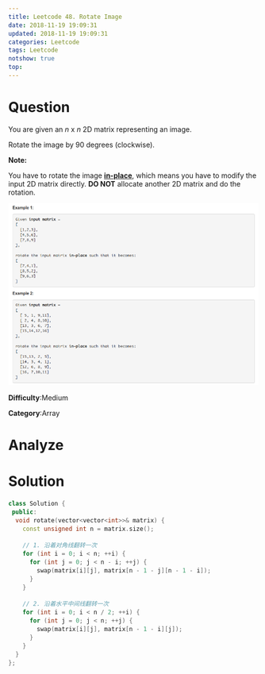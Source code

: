 ```yaml
---
title: Leetcode 48. Rotate Image
date: 2018-11-19 19:09:31
updated: 2018-11-19 19:09:31
categories: Leetcode
tags: Leetcode
notshow: true
top:
---
```


# Question

You are given an  _n_  x  _n_  2D matrix representing an image.

Rotate the image by 90 degrees (clockwise).

**Note:**

You have to rotate the image  [**in-place**](https://en.wikipedia.org/wiki/In-place_algorithm), which means you have to modify the input 2D matrix directly.  **DO NOT**  allocate another 2D matrix and do the rotation.

![](/images/in-post/2018-11-19-Leetcode-48-Rotate-Image/2018-11-19-17-05-13.png)

**Difficulty**:Medium

**Category**:Array  

<!-- more -->

# Analyze

# Solution

```cpp
class Solution {
 public:
  void rotate(vector<vector<int>>& matrix) {
    const unsigned int n = matrix.size();

    // 1. 沿着对角线翻转一次
    for (int i = 0; i < n; ++i) {
      for (int j = 0; j < n - i; ++j) {
        swap(matrix[i][j], matrix[n - 1 - j][n - 1 - i]);
      }
    }

    // 2. 沿着水平中间线翻转一次
    for (int i = 0; i < n / 2; ++i) {
      for (int j = 0; j < n; ++j) {
        swap(matrix[i][j], matrix[n - 1 - i][j]);
      }
    }
  }
};
```